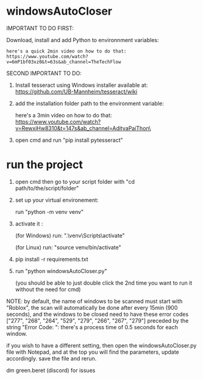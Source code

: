 # windowsAutoCloser
IMPORTANT TO DO FIRST:

Download, install and add Python to environnment variables:

    here's a quick 2min video on how to do that:
    https://www.youtube.com/watch?v=6mP1bf03xz0&t=63s&ab_channel=TheTechFlow


SECOND IMPORTANT TO DO:
1. Install tesseract using Windows installer available at: https://github.com/UB-Mannheim/tesseract/wiki

2. add the installation folder path to the environment variable:

    here's a 3min video on how to do that:
    https://www.youtube.com/watch?v=RewxjHw8310&t=147s&ab_channel=AdityaPaiThon\

3. open cmd and run "pip install pytesseract"

# run the project
1. open cmd then go to your script folder with "cd path/to/the/script/folder"


2. set up your virtual environement:

    run "python -m venv venv"


3. activate it :

    (for Windows) run: ".\venv\Scripts\activate"

    (for Linux) run:  "source venv/bin/activate" 


4. pip install -r requirements.txt


5. run "python windowsAutoCloser.py"

   (you should be able to just double click the 2nd time you want to run it without the need for cmd)

NOTE: by default, the name of windows to be scanned must start with "Roblox", the scan will automatically be done
after every 15min (900 seconds), and the windows to be closed need to have these error codes 
["277", "268", "264", "529", "279", "266", "267", "279"] preceded by the string "Error Code: ":
there's a process time of 0.5 seconds for each window.

if you wish to have a different setting, then open the windowsAutoCloser.py file with Notepad, and at the top you will find the parameters, update accordingly.
save the file and rerun.

dm green.beret (discord) for issues 
